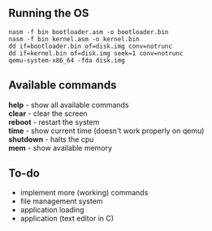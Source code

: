 ## Running the OS

```
nasm -f bin bootloader.asm -o bootloader.bin
nasm -f bin kernel.asm -o kernel.bin
dd if=bootloader.bin of=disk.img conv=notrunc
dd if=kernel.bin of=disk.img seek=1 conv=notrunc
qemu-system-x86_64 -fda disk.img
```
## Available commands

**help** - show all available commands\
**clear** - clear the screen\
**reboot** - restart the system\
**time** - show current time (doesn't work properly on qemu)\
**shutdown** - halts the cpu\
**mem** - show available memory

## To-do

- implement more (working) commands
- file management system
- application loading
- application (text editor in C)
